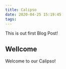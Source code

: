 ```yaml
---
title: Calipso
date: 2020-04-25 15:19:45
tags:
---
```


This is out first Blog Post!

## Wellcome
Welcome to our Calipso!
